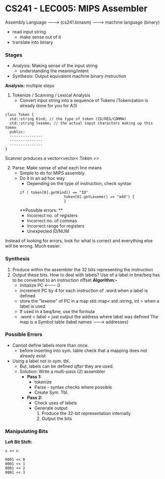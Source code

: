 # CS241 - LEC005: MIPS Assembler
Assembly Language ---> (cs241.binasm) ---> machine language (binary)

- read input string
  - make sense out of it
- translate into binary
### Stages
- Analysis: Making sense of the input string
  - understanding the meaning/intent
- Synthesis: Output equivalent machine binary instruction

**Analysis:** multiple steps
1. Tokenize / Scanning / Lexical Analysis
    - Convert input string into a sequence of Tokens (Tokenization is already done for you for A3)
  ```
class Token {
	std::string Kind; // the type of token (ID/REG/COMMA)
	std::string lexeme; // the actual input characters making up this token
	public:
	---------------
	---------------
	---------------
}
``` 
Scanner produces a vector<vector< Token >>

2. Parse: Make sense of what each line means
	- Simple to do for MIPS assembly.
	- Do it in an ad hoc way
	  - Depending on the type of instruction, check syntax
	  ```
	  if ( token[0].getKind() == "ID" 
						  token[0].getLexeme() == "add") {
						  }
	  ```
	  **Possible errors: **
	  - Incorrect no. of registers
	  - Incorrect no. of commas
	  - Incorrect range for registers
	  - Unexpected ID/NUM

Instead of looking for errors, look for what is correct and everything else will be wrong. Much easier.

### Synthesis
1. Produce within the assembler the 32 bits representing the instruction
2. Output these bits.
	How to deal with labels?
	Use of a label in bne/beq has to be converted to an instruction offset
	**Algorithm:-**
	- initialize PC <--- 0
	- increment PC by 4 for each instruction of .word when a label is defined
	- store the "lexeme" of PC in a map std::map< std::string, int > when a label is used
	- If used in a beq/bne, use the formula 
	- .word < label >
		just output the address where label was defined
		The map is a Symbol table (label names ---> addresses)

### Possible Errors
- Cannot define labels more than once.
  - before inserting into sym. table check that a mapping does not already exist
- Using a label not in sym. tbl.
  - But, labels can be defined *after* they are used.
  - Solution: Write a multi-pass (2) assembler
    - **Pass 1:** 
      - tokenize
      - Parse - syntax checks where possible
      - Create Sym. Tbl.
    - **Pass 2:**
      - Check uses of labels
      - Generate output
        1. Produce the 32-bit representation internally
        2. Output the bits

### Manipulating Bits
**Left Bit Shift:**
```
x << n

0001 << 0
0001 << 1
0001 << 2
0001 << 3

```
<!--stackedit_data:
eyJoaXN0b3J5IjpbMTYwNTE0ODc3NiwxNjE4MTM3NjgxLC02Nz
Y1MzA3ODcsNzg3NDc5NDg4LC02NTUzMTQ3NjAsMTIzNzI4NzA5
MywtMzgzMTAxNDMyLC01NDU4MDA4Nl19
-->